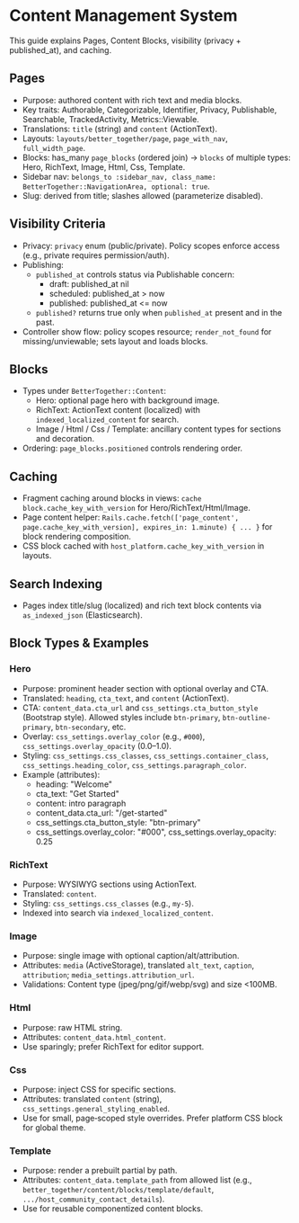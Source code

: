 # Content Management System

This guide explains Pages, Content Blocks, visibility (privacy + published_at), and caching.

## Pages
- Purpose: authored content with rich text and media blocks.
- Key traits: Authorable, Categorizable, Identifier, Privacy, Publishable, Searchable, TrackedActivity, Metrics::Viewable.
- Translations: `title` (string) and `content` (ActionText).
- Layouts: `layouts/better_together/page`, `page_with_nav`, `full_width_page`.
- Blocks: has_many `page_blocks` (ordered join) → `blocks` of multiple types: Hero, RichText, Image, Html, Css, Template.
- Sidebar nav: `belongs_to :sidebar_nav, class_name: BetterTogether::NavigationArea, optional: true`.
- Slug: derived from title; slashes allowed (parameterize disabled).

## Visibility Criteria
- Privacy: `privacy` enum (public/private). Policy scopes enforce access (e.g., private requires permission/auth).
- Publishing:
  - `published_at` controls status via Publishable concern:
    - draft: published_at nil
    - scheduled: published_at > now
    - published: published_at <= now
  - `published?` returns true only when `published_at` present and in the past.
- Controller show flow: policy scopes resource; `render_not_found` for missing/unviewable; sets layout and loads blocks.

## Blocks
- Types under `BetterTogether::Content`:
  - Hero: optional page hero with background image.
  - RichText: ActionText content (localized) with `indexed_localized_content` for search.
  - Image / Html / Css / Template: ancillary content types for sections and decoration.
- Ordering: `page_blocks.positioned` controls rendering order.

## Caching
- Fragment caching around blocks in views: `cache block.cache_key_with_version` for Hero/RichText/Html/Image.
- Page content helper: `Rails.cache.fetch(['page_content', page.cache_key_with_version], expires_in: 1.minute) { ... }` for block rendering composition.
- CSS block cached with `host_platform.cache_key_with_version` in layouts.

## Search Indexing
- Pages index title/slug (localized) and rich text block contents via `as_indexed_json` (Elasticsearch).

## Block Types & Examples

### Hero
- Purpose: prominent header section with optional overlay and CTA.
- Translated: `heading`, `cta_text`, and `content` (ActionText).
- CTA: `content_data.cta_url` and `css_settings.cta_button_style` (Bootstrap style). Allowed styles include `btn-primary`, `btn-outline-primary`, `btn-secondary`, etc.
- Overlay: `css_settings.overlay_color` (e.g., `#000`), `css_settings.overlay_opacity` (0.0–1.0).
- Styling: `css_settings.css_classes`, `css_settings.container_class`, `css_settings.heading_color`, `css_settings.paragraph_color`.
- Example (attributes):
  - heading: "Welcome"
  - cta_text: "Get Started"
  - content: intro paragraph
  - content_data.cta_url: "/get-started"
  - css_settings.cta_button_style: "btn-primary"
  - css_settings.overlay_color: "#000", css_settings.overlay_opacity: 0.25

### RichText
- Purpose: WYSIWYG sections using ActionText.
- Translated: `content`.
- Styling: `css_settings.css_classes` (e.g., `my-5`).
- Indexed into search via `indexed_localized_content`.

### Image
- Purpose: single image with optional caption/alt/attribution.
- Attributes: `media` (ActiveStorage), translated `alt_text`, `caption`, `attribution`; `media_settings.attribution_url`.
- Validations: Content type (jpeg/png/gif/webp/svg) and size <100MB.

### Html
- Purpose: raw HTML string.
- Attributes: `content_data.html_content`.
- Use sparingly; prefer RichText for editor support.

### Css
- Purpose: inject CSS for specific sections.
- Attributes: translated `content` (string), `css_settings.general_styling_enabled`.
- Use for small, page‑scoped style overrides. Prefer platform CSS block for global theme.

### Template
- Purpose: render a prebuilt partial by path.
- Attributes: `content_data.template_path` from allowed list (e.g., `better_together/content/blocks/template/default`, `.../host_community_contact_details`).
- Use for reusable componentized content blocks.
